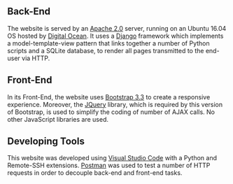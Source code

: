 ## Back-End

The website is served by an [Apache 2.0](https://httpd.apache.org/) server, running on an Ubuntu 16.04 OS hosted by [Digital Ocean](https://www.digitalocean.com/). It uses a [Django](https://www.djangoproject.com/) framework which implements a model-template-view pattern that links together a number of Python scripts and a SQLite database, to render all pages transmitted to the end-user via HTTP. 

## Front-End

In its Front-End, the website uses [Bootstrap 3.3](https://getbootstrap.com/docs/3.3/) to create a responsive experience. Moreover, the [JQuery](https://jquery.com/) library,  which is required by this version of Bootstrap, is used to simplify the coding of number of AJAX calls. No other JavaScript libraries are used.

## Developing Tools

This website was developed using [Visual Studio Code](https://code.visualstudio.com/) with a Python and Remote-SSH extensions. [Postman](https://www.postman.com/) was used to test a number of HTTP requests in order to decouple back-end and front-end tasks.
